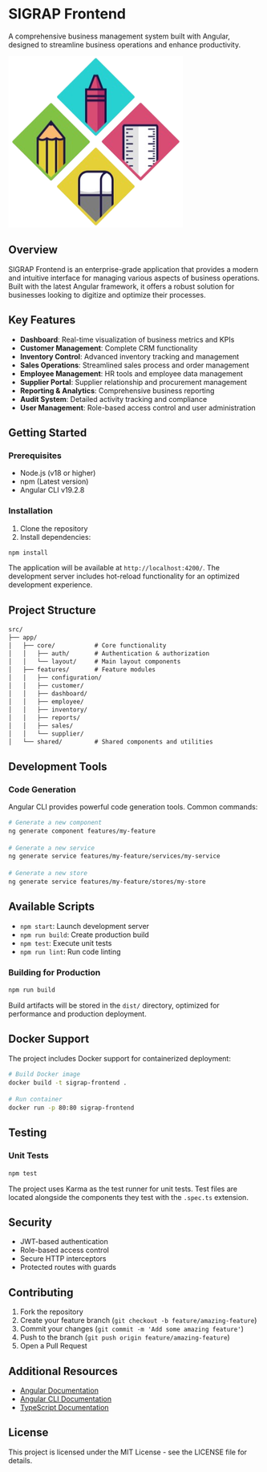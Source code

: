 # SIGRAP Frontend

A comprehensive business management system built with Angular, designed to streamline business operations and enhance productivity.

![SIGRAP Logo](/public/logo.png)

## Overview

SIGRAP Frontend is an enterprise-grade application that provides a modern and intuitive interface for managing various aspects of business operations. Built with the latest Angular framework, it offers a robust solution for businesses looking to digitize and optimize their processes.

## Key Features

- **Dashboard**: Real-time visualization of business metrics and KPIs
- **Customer Management**: Complete CRM functionality
- **Inventory Control**: Advanced inventory tracking and management
- **Sales Operations**: Streamlined sales process and order management
- **Employee Management**: HR tools and employee data management
- **Supplier Portal**: Supplier relationship and procurement management
- **Reporting & Analytics**: Comprehensive business reporting
- **Audit System**: Detailed activity tracking and compliance
- **User Management**: Role-based access control and user administration

## Getting Started

### Prerequisites
- Node.js (v18 or higher)
- npm (Latest version)
- Angular CLI v19.2.8

### Installation

1. Clone the repository
2. Install dependencies:
```bash
npm install
```

The application will be available at `http://localhost:4200/`. The development server includes hot-reload functionality for an optimized development experience.

## Project Structure

```
src/
├── app/
│   ├── core/           # Core functionality
│   │   ├── auth/       # Authentication & authorization
│   │   └── layout/     # Main layout components
│   ├── features/       # Feature modules
│   │   ├── configuration/
│   │   ├── customer/
│   │   ├── dashboard/
│   │   ├── employee/
│   │   ├── inventory/
│   │   ├── reports/
│   │   ├── sales/
│   │   └── supplier/
│   └── shared/         # Shared components and utilities
```

## Development Tools

### Code Generation

Angular CLI provides powerful code generation tools. Common commands:

```bash
# Generate a new component
ng generate component features/my-feature

# Generate a new service
ng generate service features/my-feature/services/my-service

# Generate a new store
ng generate service features/my-feature/stores/my-store
```

## Available Scripts

- `npm start`: Launch development server
- `npm run build`: Create production build
- `npm test`: Execute unit tests
- `npm run lint`: Run code linting

### Building for Production

```bash
npm run build
```

Build artifacts will be stored in the `dist/` directory, optimized for performance and production deployment.

## Docker Support

The project includes Docker support for containerized deployment:

```bash
# Build Docker image
docker build -t sigrap-frontend .

# Run container
docker run -p 80:80 sigrap-frontend
```

## Testing

### Unit Tests
```bash
npm test
```

The project uses Karma as the test runner for unit tests. Test files are located alongside the components they test with the `.spec.ts` extension.

## Security

- JWT-based authentication
- Role-based access control
- Secure HTTP interceptors
- Protected routes with guards

## Contributing

1. Fork the repository
2. Create your feature branch (`git checkout -b feature/amazing-feature`)
3. Commit your changes (`git commit -m 'Add some amazing feature'`)
4. Push to the branch (`git push origin feature/amazing-feature`)
5. Open a Pull Request

## Additional Resources

- [Angular Documentation](https://angular.dev)
- [Angular CLI Documentation](https://angular.dev/tools/cli)
- [TypeScript Documentation](https://www.typescriptlang.org/docs)

## License

This project is licensed under the MIT License - see the LICENSE file for details.

